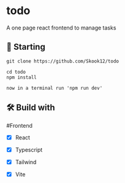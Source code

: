 # todo
 A one page react frontend to manage tasks

 ## 🚀 Starting
```
git clone https://github.com/Skook12/todo

cd todo
npm install

now in a terminal run 'npm run dev'
```

## 🛠️ Build with
 #Frontend
 - [X] React
 - [X] Typescript
 - [X] Tailwind
 - [X] Vite

